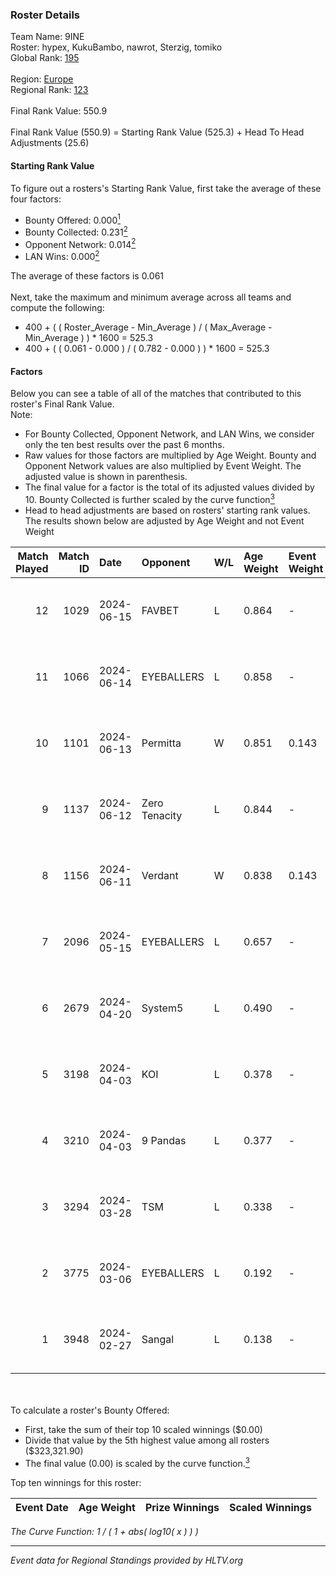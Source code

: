 ### Roster Details<br />
Team Name: 9INE<br />
Roster: hypex, KukuBambo, nawrot, Sterzig, tomiko<br />
Global Rank: [195](../standings_global.md)<br />
<br />
Region: [Europe]( ../standings_europe.md)<br />
Regional Rank: [123]( ../standings_europe.md)<br />
<br />
Final Rank Value:  550.9<br />
<br />
Final Rank Value (550.9) = Starting Rank Value (525.3) + Head To Head Adjustments (25.6)<br />

#### Starting Rank Value<br />
To figure out a rosters's Starting Rank Value, first take the average of these four factors:<br />
- Bounty Offered: 0.000[<sup>1</sup>](#table2)
- Bounty Collected: 0.231[<sup>2</sup>](#table1)
- Opponent Network: 0.014[<sup>2</sup>](#table1)
- LAN Wins: 0.000[<sup>2</sup>](#table1)

The average of these factors is 0.061<br />
<br />
Next, take the maximum and minimum average across all teams and compute the following:<br />
- 400 + ( ( Roster_Average - Min_Average ) / ( Max_Average - Min_Average ) ) * 1600 = 525.3
- 400 + ( ( 0.061 - 0.000 ) / ( 0.782 - 0.000 ) ) * 1600 = 525.3


#### Factors<br />
Below you can see a table of all of the matches that contributed to this roster's Final Rank Value.<br />
Note:<br />

- For Bounty Collected, Opponent Network, and LAN Wins, we consider only the ten best results over the past 6 months.
- Raw values for those factors are multiplied by Age Weight. Bounty and Opponent Network values are also multiplied by Event Weight. The adjusted value is shown in parenthesis.
- The final value for a factor is the total of its adjusted values divided by 10. Bounty Collected is further scaled by the curve function[<sup>3</sup>](#curveFunction)
- Head to head adjustments are based on rosters' starting rank values. The results shown below are adjusted by Age Weight and not Event Weight
<span id="table1"></span><br />


| Match Played | Match ID | Date       | Opponent      | W/L | Age Weight | Event Weight | Bounty Collected | Opponent Network | LAN Wins  | H2H Adj. | Roster                                    |
| -: | -: | :- | :- | :- | :- | :- | :- | :- | :- | -: | :- |
|           12 |     1029 | 2024-06-15 | FAVBET        | L   | 0.864      | -            | -                | -                | -         |    -4.69 | hypex, KukuBambo, nawrot, Sterzig, tomiko |
|           11 |     1066 | 2024-06-14 | EYEBALLERS    | L   | 0.858      | -            | -                | -                | -         |    -3.69 | hypex, KukuBambo, nawrot, Sterzig, tomiko |
|           10 |     1101 | 2024-06-13 | Permitta      | W   | 0.851      | 0.143        | 0.024 (0.003)    | 0.876 (0.107)    | 0 (0.000) |    23.97 | hypex, KukuBambo, nawrot, Sterzig, tomiko |
|            9 |     1137 | 2024-06-12 | Zero Tenacity | L   | 0.844      | -            | -                | -                | -         |    -1.12 | hypex, KukuBambo, nawrot, Sterzig, tomiko |
|            8 |     1156 | 2024-06-11 | Verdant       | W   | 0.838      | 0.143        | 0.015 (0.002)    | 0.299 (0.036)    | 0 (0.000) |    23.47 | hypex, KukuBambo, nawrot, Sterzig, tomiko |
|            7 |     2096 | 2024-05-15 | EYEBALLERS    | L   | 0.657      | -            | -                | -                | -         |    -2.42 | hypex, KukuBambo, Sterzig, tomiko, zEden  |
|            6 |     2679 | 2024-04-20 | System5       | L   | 0.490      | -            | -                | -                | -         |    -4.66 | hypex, KukuBambo, Sterzig, tomiko, zEden  |
|            5 |     3198 | 2024-04-03 | KOI           | L   | 0.378      | -            | -                | -                | -         |    -0.51 | hypex, KukuBambo, Sterzig, tomiko, zEden  |
|            4 |     3210 | 2024-04-03 | 9 Pandas      | L   | 0.377      | -            | -                | -                | -         |    -0.73 | hypex, KukuBambo, Sterzig, tomiko, zEden  |
|            3 |     3294 | 2024-03-28 | TSM           | L   | 0.338      | -            | -                | -                | -         |    -3.20 | KEi, KukuBambo, mynio, nawrot, tomiko     |
|            2 |     3775 | 2024-03-06 | EYEBALLERS    | L   | 0.192      | -            | -                | -                | -         |    -0.65 | KEi, KukuBambo, mynio, nawrot, tomiko     |
|            1 |     3948 | 2024-02-27 | Sangal        | L   | 0.138      | -            | -                | -                | -         |    -0.12 | KEi, KukuBambo, mynio, nawrot, tomiko     |

<br />
<span id="table2"></span><br />
To calculate a roster's Bounty Offered:<br />

- First, take the sum of their top 10 scaled winnings ($0.00)
- Divide that value by the 5th highest value among all rosters ($323,321.90)
- The final value (0.00) is scaled by the curve function.[<sup>3</sup>](#curveFunction)

Top ten winnings for this roster:<br />

| Event Date | Age Weight | Prize Winnings | Scaled Winnings |
| :- | -: | :- | :- |


<span id="curveFunction"></span>_The Curve Function: 1 / ( 1 + abs( log10( x ) ) )_<br />

---
_Event data for Regional Standings provided by HLTV.org_<br />
